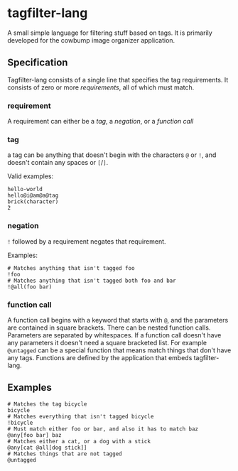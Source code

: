 # tagfilter-lang

A small simple language for filtering stuff based on tags.
It is primarily developed for the cowbump image organizer application.

## Specification

Tagfilter-lang consists of a single line that specifies the tag requirements.
It consists of zero or more *requirements*, all of which must match.


### requirement
A requirement can either be a *tag*, a *negation*, or a *function call*

### tag
a tag can be anything that doesn't begin with the characters `@` or `!`,
and doesn't contain any spaces or `[`/`]`.

Valid examples:
```
hello-world
hello@i@am@a@tag
brick(character)
2
```

### negation
`!` followed by a requirement negates that requirement.

Examples:
```
# Matches anything that isn't tagged foo
!foo
# Matches anything that isn't tagged both foo and bar
!@all(foo bar)
```

### function call
A function call begins with a keyword that starts with `@`, and the parameters are contained
in square brackets. There can be nested function calls. Parameters are separated by whitespaces.
If a function call doesn't have any parameters it doesn't need a square bracketed list.
For example `@untagged` can be a special function that means match things that don't have any tags.
Functions are defined by the application that embeds tagfilter-lang.

## Examples

```
# Matches the tag bicycle
bicycle
# Matches everything that isn't tagged bicycle
!bicycle
# Must match either foo or bar, and also it has to match baz
@any[foo bar] baz
# Matches either a cat, or a dog with a stick
@any[cat @all[dog stick]]
# Matches things that are not tagged
@untagged
```
